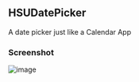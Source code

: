 ## HSUDatePicker


A date picker just like a Calendar App


### Screenshot
![image](https://github.com/tuoxie007/HSUDatePicker/raw/master/screenshot.png)